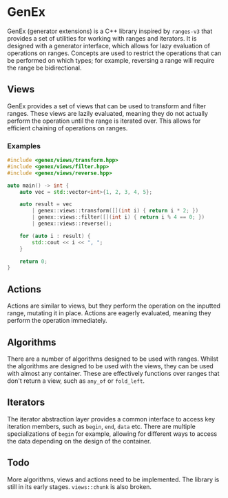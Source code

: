 # GenEx

GenEx (generator extensions) is a C++ library inspired by `ranges-v3` that provides a set of utilities for working with
ranges and iterators. It is designed with a generator interface, which allows for lazy evaluation of operations on
ranges. Concepts are used to restrict the operations that can be performed on which types; for example, reversing a
range will require the range be bidirectional.

## Views

GenEx provides a set of views that can be used to transform and filter ranges. These views are lazily evaluated, meaning
they do not actually perform the operation until the range is iterated over. This allows for efficient chaining of
operations on ranges.

### Examples

```cpp
#include <genex/views/transform.hpp>
#include <genex/views/filter.hpp>
#include <genex/views/reverse.hpp>

auto main() -> int {
    auto vec = std::vector<int>{1, 2, 3, 4, 5};

    auto result = vec
        | genex::views::transform([](int i) { return i * 2; })
        | genex::views::filter([](int i) { return i % 4 == 0; })
        | genex::views::reverse();

    for (auto i : result) {
        std::cout << i << ", ";
    }

    return 0;
}
```

## Actions

Actions are similar to views, but they perform the operation on the inputted range, mutating it in place. Actions are
eagerly evaluated, meaning they perform the operation immediately.

## Algorithms

There are a number of algorithms designed to be used with ranges. Whilst the algorithms are designed to be used with the
views, they can be used with almost any container. These are effectively functions over ranges that don't return a view,
such as `any_of` or `fold_left`.

## Iterators

The iterator abstraction layer provides a common interface to access key iteration members, such as `begin`, `end`,
`data` etc. There are multiple specializations of `begin` for example, allowing for different ways to access the data
depending on the design of the container.

## Todo

More algorithms, views and actions need to be implemented. The library is still in its early stages. `views::chunk` is
also broken.
